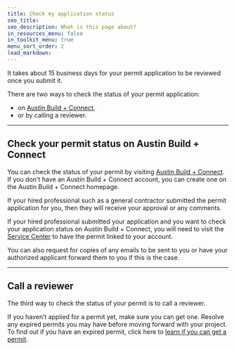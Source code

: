 ```yaml
---
title: Check my application status
seo_title:
seo_description: What is this page about?
in_resources_menu: false
in_toolkit_menu: true
menu_sort_order: 2
lead_markdown:
---
```



It takes about 15 business days for your permit application to be reviewed once you submit it.

There are two ways to check the status of your permit application:

* on [Austin Build + Connect](https://abc.austintexas.gov/web/permit/index),
* or by calling a reviewer.

---

## Check your permit status on Austin Build + Connect

You can check the status of your permit by visiting [Austin Build + Connect](https://abc.austintexas.gov/web/permit/index). If you don't have an Austin Build + Connect account, you can create one on the Austin Build + Connect homepage.

If your hired professional such as a general contractor submitted the permit application for you, then they will receive your approval or any comments.

If your hired professional submitted your application and you want to check your application status on Austin Build + Connect, you will need to visit the [Service Center](/residential/resources/contact/#service-center) to have the permit linked to your account.&nbsp;

You can also request for copies of any emails to be sent to you or have your authorized applicant forward them to you if this is the case.

---

## Call a reviewer

The third way to check the status of your permit is to call a reviewer.&nbsp;&nbsp;

If you haven’t applied for a permit yet, make sure you can get one. Resolve any expired permits you may have before moving forward with your project. To find out if you have an expired permit, click here to [learn if you can get a permit](/residential/residential-toolkit/can-i-get-a-permit/).